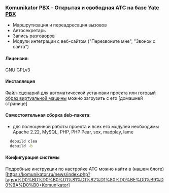 ### Komunikator PBX - Открытая и свободная АТС на базе [Yate PBX](http://www.yate.ro/products.php)

- Маршрутизация и переадресация вызовов
- Автосекретарь
- Запись разговоров
- Модули интеграции с веб-сайтом ("Перезвоните мне", "Звонок с сайта")

#### Лицензия: 
GNU GPLv3

#### Инсталляция
[Файл-сценарий](https://komunikator.ru/repos/IP-PBX_deploy.sh) для автоматической установки проекта или [готовый образ виртуальной машины](https://komunikator.ru/repos/komunikator.ova) можно загрузить с его [домашней странице]

#### Самостоятельная сборка deb-пакета:
- для полноценной работы проекта и всех его модулей необходимы Apache 2.22, MySQL, PHP, PHP Pear, sox, madplay, lame
```sh
  debuild clea
  debuild -b
````

#### Конфигурация системы
Подробные инструкции по настройке АТС можно найти в (нашем блоге)[https://komunikator.ru/news/index.php?tags=%D0%BD%D0%B0%D1%81%D1%82%D1%80%D0%BE%D0%B9%D0%BA%D0%B0+Komunikator]
